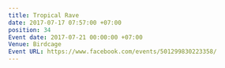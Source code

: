 ```yaml
---
title: Tropical Rave
date: 2017-07-17 07:57:00 +07:00
position: 34
Event date: 2017-07-21 00:00:00 +07:00
Venue: Birdcage
Event URL: https://www.facebook.com/events/501299830223358/
---
```


